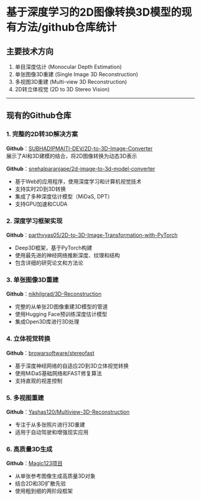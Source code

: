 # 基于深度学习的2D图像转换3D模型的现有方法/github仓库统计

## 主要技术方向
1. 单目深度估计 (Monocular Depth Estimation)
2. 单张图像3D重建 (Single Image 3D Reconstruction)
3. 多视图3D重建 (Multi-view 3D Reconstruction)
4. 2D转立体视觉 (2D to 3D Stereo Vision)

---

## 现有的Github仓库
### 1. 完整的2D转3D解决方案
**Github**：[SUBHADIPMAITI-DEV/2D-to-3D-Image-Converter  ](https://github.com/SUBHADIPMAITI-DEV/2D-to-3D-Image-Converter)  
展示了AI和3D建模的结合，将2D图像转换为动态3D表示  

**Github**：[snehalparanjape/2d-image-to-3d-model-converter  ](https://github.com/snehalparanjape/2d-image-to-3d-model-converter)
- 基于Web的应用程序，使用深度学习和计算机视觉技术
- 支持实时2D到3D转换
- 集成了多种深度估计模型（MiDaS, DPT）
- 支持GPU加速和CUDA

### 2. 深度学习框架实现
**Github**：[parthvyas05/2D-to-3D-Image-Transformation-with-PyTorch  ](https://github.com/parthvyas05/2D-to-3D-Image-Transformation-with-PyTorch)
- Deep3D框架，基于PyTorch构建
- 使用最先进的神经网络推断深度、纹理和结构
- 包含详细的研究论文和方法论

### 3. 单张图像3D重建
**Github**：[nikhilgrad/3D-Reconstruction](https://github.com/nikhilgrad/3D-Reconstruction)
- 完整的从单张2D图像重建3D模型的管道
- 使用Hugging Face预训练深度估计模型
- 集成Open3D库进行3D处理
  
### 4. 立体视觉转换
**Github**：[browarsoftware/stereofast](https://github.com/browarsoftware/stereofast)
- 基于深度神经网络的自适应2D到3D立体视觉转换
- 使用MiDaS基础网络和FAST修复算法
- 支持直观的视差控制

### 5. 多视图重建
**Github**：[Yashas120/Multiview-3D-Reconstruction](https://github.com/Yashas120/Multiview-3D-Reconstruction)
- 专注于从多张照片进行3D重建
- 适用于自动驾驶和增强现实应用

### 6. 高质量3D生成
**Github**：[Magic123项目](https://guochengqian.github.io/project/magic123/)
- 从单张参考图像生成高质量3D对象
- 结合2D和3D扩散先验
- 使用粗到细的两阶段框架
